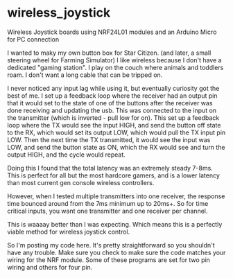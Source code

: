 # wireless_joystick
Wireless Joystick boards using NRF24L01 modules and an Arduino Micro for PC connection

I wanted to maky my own button box for Star Citizen. (and later, a small steering wheel for Farming Simulator)
I like wireless because I don't have a dedicated "gaming station". I play on the couch where animals and toddlers roam.
I don't want a long cable that can be tripped on.

I never noticed any input lag while using it, but eventually curiosity got the best of me. I set up a feedback loop where the receiver had an output pin that it would set to the state of one of the buttons after the receiver was done receiving and updating the usb. This was connected to the input on the transmitter (which is inverted - pull low for on).
This set up a feedback loop where the TX would see the input HIGH, and send the button off state to the RX, which would set its output LOW, which would pull the TX input pin LOW. Then the next time the TX transmitted, it would see the input was LOW, and send the button state as ON, which the RX would see and turn the output HIGH, and the cycle would repeat. 

Doing this I found that the total latency was an extremely steady 7-8ms. This is perfect for all but the most hardcore gamers, and is a lower latency than most current gen console wireless controllers.

However, when I tested multiple transmitters into one receiver, the response time bounced around from the 7ms minimum up to 20ms+. So for time critical inputs, you want one transmitter and one receiver per channel.

This is waaaay better than I was expecting. Which means this is a perfectly viable method for wireless joystick control.

So I'm posting my code here. It's pretty straightforward so you shouldn't have any trouble. Make sure you check to make sure the code matches your wiring for the NRF module. Some of these programs are set for two pin wiring and others for four pin.
